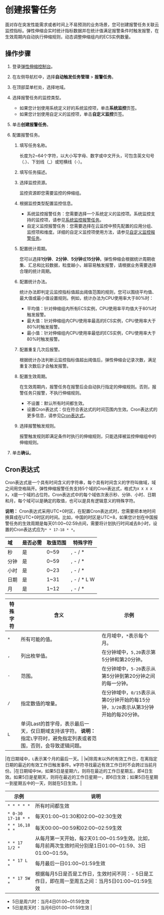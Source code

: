 # 创建报警任务

面对存在突发性能需求或者时间上不易预测的业务场景，您可创建报警任务关联云监控指标。弹性伸缩会实时统计指标数据并在统计值满足报警条件时触发报警，在生效周期内自动执行伸缩规则，动态调整伸缩组内的ECS实例数量。

## 操作步骤

1.  登录[弹性伸缩控制台](https://essnew.console.aliyun.com/)。

2.  在左侧导航栏中，选择**自动触发任务管理** \> **报警任务**。

3.  在顶部菜单栏处，选择地域。

4.  选择报警任务的监控类型。

    -   如果您计划使用系统定义好的系统监控项，单击**系统监控**页签。
    -   如果您计划使用自定义的监控项，单击**自定义监控**页签。
5.  单击**创建报警任务**。

6.  配置报警任务。

    1.  填写任务名称。

        长度为2~64个字符，以大小写字母、数字或中文开头，可包含英文句号（.）、下划线（\_）或短横线（-）。

    2.  填写任务描述。

    3.  选择监控资源。

        监控资源即您需要监控的伸缩组。

    4.  根据监控类型配置监控信息。

        -   系统监控报警任务：您需要选择一个系统定义的监控项。系统监控支持的监控项，请参见[系统监控报警任务](/cn.zh-CN/自动伸缩/报警任务/系统监控报警任务.md)。
        -   自定义监控报警任务：您需要选择在云监控中预先配置的应用分组、监控项和维度。详细的自定义监控项使用方法，请参见[自定义监控报警任务](/cn.zh-CN/自动伸缩/报警任务/自定义监控报警任务.md)。
    5.  配置统计周期。

        您可以选择**1分钟**、**2分钟**、**5分钟**或**15分钟**。弹性伸缩会根据统计周期收集、汇总和比较数据，粒度越小，越容易触发报警，请根据业务需要选择合理的统计周期。

    6.  配置统计办法。

        统计办法即判定云监控指标值超出阈值范围的规则，您可以围绕平均值、最大值或最小值设置规则。例如，统计办法为CPU使用率大于80%时：

        -   平均值：针对伸缩组内所有ECS实例，CPU使用率平均值大于80%时触发报警。
        -   最大值：针对伸缩组内CPU使用率最高的ECS实例，CPU使用率大于80%时触发报警。
        -   最小值：针对伸缩组内CPU使用率最低的ECS实例，CPU使用率大于80%时触发报警。
    7.  配置重复几次后报警。

        根据统计办法判断云监控指标值超出阈值后，弹性伸缩会记录次数，满足重复次数后才会触发报警。

    8.  配置生效周期。

        在生效周期内，报警任务在报警后会自动执行指定的伸缩规则。否则，报警任务只报警，不执行伸缩规则。

        -   不设置：默认所有时间都生效。
        -   设置Cron表达式：仅在符合表达式的时间范围内生效。Cron表达式的更多信息，请参见[Cron表达式](#section_0rg_6a5_cw7)。
    9.  选择报警触发规则。

        报警触发规则即满足条件时执行的伸缩规则，只能选择被监控伸缩组中的伸缩规则。

7.  单击**确认**。


## Cron表达式

Cron表达式是一个具有时间含义的字符串，每个具有时间含义的字符叫做域，域之间用空格隔开。弹性伸缩报警任务支持5个域的Cron表达式，格式为`X X X X X`，`X`是一个域的占位符。Cron表达式中的每个域依次表示秒、分钟、小时、日期和月，每个域可以是确定的取值，也可以是具有逻辑意义的特殊字符。

**说明：** Cron表达式采用UTC+0时区，在配置Cron表达式时，您需要把本地时间换算成在UTC+0时区的时间。比如，中国的时区是UTC+8，如果您计划在中国报警任务的生效周期是每天01:00~02:59点间，需要将计划执行时间减去8小时，设置的Cron表达式应为`* * 17-18 * *`。

|域|是否必需|取值范围|特殊字符|
|:-|:---|:---|----|
|秒|是|0~59|, - / \*|
|分钟|是|0~59|, - / \*|
|小时|是|0~23|, - / \*|
|日期|是|1~31|, - / \* L W|
|月|是|1~12|, - / \*|

|特殊字符|含义|示例|
|----|--|--|
|`*`|所有可能的值。|在月域中，`*`表示每个月。|
|`,`|列出枚举值。|在分钟域中，`5,20`表示第5分钟和第20分钟。|
|`-`|范围。|在分钟域中，`5-20`表示从第5分钟到第20分钟之间的每一分钟。|
|`/`|指定数值的增量。|在分钟域中，`0/15`表示从第0分钟开始的每15分钟，`3/20`表示从第3分钟开始的每20分钟。|
|`L`|单词Last的首字母，表示最后一天，仅日期域支持该字符。 **说明：** 指定`L`字符时，避免指定列表或者范围，否则，会导致逻辑问题。

|在日期域中，`L`表示某个月的最后一天。|
|`W`|除周末以外的有效工作日，在离指定日期的最近的有效工作日触发事件。`W`字符寻找最近有效工作日时不会跨过当前月份。|在日期域中`5W`，如果5日是星期六，则将在最近的工作日星期五，即4日生效。如果5日是星期天，则将在最近的工作日星期一，即6日生效；如果5日在星期一到星期五中的一天，则就在5日生效。|

|示例|说明|
|--|--|
|`* * * * *`|所有时间都生效|
|`* 0-30 17-18 * *`|每天01:00~01:30和02:00~02:30生效|
|`* * 16,18 * *`|每天00:00~00:59和02:00~02:59生效|
|`* * 17 1/2 *`|从每月第一天开始，每2天01:00~01:59生效。比如，每月前两次生效时间分别是1日01:00~01:59、3日01:00~01:59。|
|`* * 17 L *`|每月最后一日01:00~01:59生效|
|`* * 17 5W *`|根据每月5日是否是工作日，生效时间不同：-   5日是工作日，即在周一至周五之间：当月5日01:00~01:59生效
-   5日是周六时：当月4日01:00~01:59生效
-   5日是周天时：当月6日01:00~01:59生效 |

